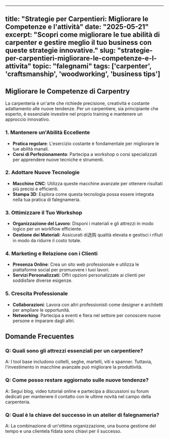 
---
title: "Strategie per Carpentieri: Migliorare le Competenze e l'attività"
date: "2025-05-21"
excerpt: "Scopri come migliorare le tue abilità di carpenter e gestire meglio il tuo business con queste strategie innovative."
slug: "strategie-per-carpentieri-migliorare-le-competenze-e-l-attivita"
topic: "falegnami"
tags: ['carpenter', 'craftsmanship', 'woodworking', 'business tips']
---

## Migliorare le Competenze di Carpentry

La carpenteria è un'arte che richiede precisione, creatività e costante adattamento alle nuove tendenze. Per un carpentiere, sia principiante che esperto, è essenziale investire nel proprio training e mantenere un approccio innovativo.

### 1. Mantenere un'Abilità Eccellente
- **Pratica regolare**: L'esercizio costante è fondamentale per migliorare le tue abilità manali.
- **Corsi di Perfezionamento**: Partecipa a workshop o corsi specializzati per apprendere nuove tecniche e strumenti.

### 2. Adottare Nuove Tecnologie
- **Macchine CNC**: Utilizza queste macchine avanzate per ottenere risultati più precisi e efficienti.
- **Stampa 3D**: Esplora come questa tecnologia possa essere integrata nella tua pratica di falegnameria.

### 3. Ottimizzare il Tuo Workshop
- **Organizzazione del Lavoro**: Disponi i materiali e gli attrezzi in modo logico per un workflow efficiente.
- **Gestione dei Materiali**: Assicurati di选购 qualità elevata e gestisci i rifiuti in modo da ridurre il costo totale.

### 4. Marketing e Relazione con i Clienti
- **Presenza Online**: Crea un sito web professionale e utilizza le piattaforme social per promuovere i tuoi lavori.
- **Servizi Personalizzati**: Offri opzioni personalizzate ai clienti per soddisfare diverse esigenze.

### 5. Crescita Professionale
- **Collaborazioni**: Lavora con altri professionisti come designer e architetti per ampliare le opportunità.
- **Networking**: Partecipa a eventi e fiera nel settore per conoscere nuove persone e imparare dagli altri.

## Domande Frecuentes

### Q: Quali sono gli attrezzi essenziali per un carpentiere?
A: I tool base includono coltelli, seghe, martelli, viti e spanner. Tuttavia, l'investimento in macchine avanzate può migliorare la produttività.

### Q: Come posso restare aggiornato sulle nuove tendenze?
A: Segui blog, video tutorial online e partecipa a discussioni su forum dedicati per mantenere il contatto con le ultime novità nel campo della carpenteria.

### Q: Qual è la chiave del successo in un atelier di falegnameria?
A: La combinazione di un'ottima organizzazione, una buona gestione del tempo e una clientela fidata sono chiavi per il successo.

